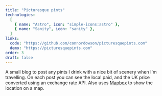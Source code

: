 ```yaml
---
title: "Picturesque pints"
technologies:
  [
    { name: "Astro", icon: "simple-icons:astro" },
    { name: "Sanity", icon: "sanity" },
  ]
links:
  code: "https://github.com/connordowson/picturesquepints.com"
  demo: "https://picturesquepints.com"
order: 3
draft: false
---
```


A small blog to post any pints I drink with a nice bit of scenery when I'm travelling. On each post you can see the local paid, and the UK price converted using an exchange rate API. Also uses [Mapbox](https://www.mapbox.com/) to show the location on a map.
